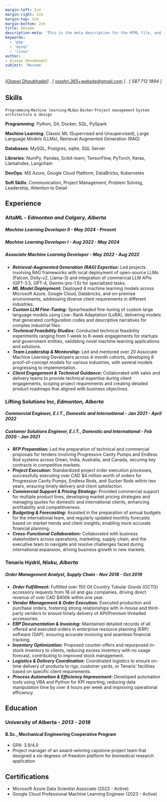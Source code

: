 ```yaml
---
margin-left: 2cm
margin-right: 2cm
margin-top: 1cm
margin-bottom: 2cm
title: Resume
description-meta: 'This is the meta description for the HTML file, and one day the PDF file, for better SEO?'
keywords:
  - 'php'
  - 'mysql'
  - 'linux'
author:
- Ojaswi Dhoubhadel
subject: 'Resume'
---
```

###### [[Ojaswi Dhoubhadel](https://ojdh.github.io/#)] . [ ojashri.365+website@gmail.com ] . [ 587 712 1894 ]

<!-- ## Summary
### This is where you have your statement, that describes who you are and what you're looking for. Hopefully it's not cliche and it stands out in a good way -->

## Skills

```Programming```
```Machine learning```
```MLOps```
```Docker```
```Project management```
```System architecture & design```

**Programming**: Python, Git, Docker, SQL, PySpark

**Machine Learning**: Classic ML (Supervised and Unsupervised), Large Language Models (LLMs), Retrieval Augmented Generation (RAG)

**Databases**: MySQL, Postgres, sqlite, SQL Server

**Libraries**: NumPy, Pandas, Scikit-learn, TensorFlow, PyTorch, Keras, LlamaIndex, Langchain

**DevOps**: MS Azure, Google Cloud Platform, DataBricks, Kubernetes

**Soft Skills**: Communication, Project Management, Problem Solving, Leadership, Attention to Detail

## Experience

### AltaML - *Edmonton and Calgary, Alberta*

##### Machine Learning Developer II - *May 2024 - Present*
##### Machine Learning Developer I - *Aug 2022 - May 2024*
##### Associate Machine Learning Developer - *May 2022 - Aug 2022*


- ***Retrieval-Augmented Generation (RAG) Expertise:*** Led projects involving RAG frameworks with
local deployment of open-source LLMs (Falcon, Dolly-v2, Llama-3) and integration of
commercial LLM APIs (GPT-3.5, GPT-4, Gemini-pro-1.5) for specialized tasks.
- ***ML Model Deployment:*** Deployed 4 machine learning models across Microsoft Azure, Google
Cloud, Databricks, and on-premise environments, addressing diverse client requirements in
different industries.
- ***Custom LLM Fine-Tuning:*** Spearheaded fine-tuning of custom large language models using Low-
Rank Adaptation (LoRA), delivering models that generated configuration codes and descriptive
narratives for complex industrial files.
- ***Technical Feasibility Studies:*** Conducted technical feasibility experiments ranging from 1-week
to 6-week engagements for startups and government entities, validating novel machine learning
applications and solutions.
- ***Team Leadership & Mentorship:*** Led and mentored over 20 Associate Machine Learning Developers across 4-month cohorts, developing 8 proof-of-concept models for various industries, with several models progressing to implementation.
- ***Client Engagement & Technical Guidance:*** Collaborated with sales and delivery teams to provide technical expertise during client engagements, scoping project requirements and creating detailed product roadmaps that aligned with business objectives.

<!-- **Technologies used:** Tell people about the languages, apps, technologies you used to succeed at this job. -->



### Lifting Solutions Inc, *Edmonton, Alberta*

##### Commercial Engineer, E.I.T., Domestic and International - *Jan 2021 - April 2022*
##### Customer Solutions Engineer, E.I.T., Domestic and International - *Feb 2020 - Jan 2021*

- ***RFP Preparation:*** Led the preparation of technical and commercial proposals for tenders involving Progressive Cavity Pumps and Endless Rod systems across Oman, India, Australia, and Canada, securing key contracts in competitive markets.
- ***Project Execution:*** Standardized project order execution processes, successfully executing over CAD $4 million worth of orders for Progressive Cavity Pumps, Endless Rods, and Sucker Rods within two years, ensuring timely delivery and client satisfaction.
- ***Commercial Support & Pricing Strategy:*** Provided commercial support for multiple product lines, developing market pricing strategies and managing quotes for domestic and international clients, enhancing profitability and competitiveness.
- ***Budgeting & Forecasting:*** Assisted in the preparation of annual budgets for the international team, and regularly updated monthly forecasts based on market trends and client insights, enabling more accurate financial planning.
- ***Cross-Functional Collaboration:*** Collaborated with business stakeholders across operations, marketing, supply chain, and the executive team to navigate and resolve challenges faced during international expansion, driving business growth in new markets.

<!-- **Technologies used:** Tell people about the languages, apps, technologies you used to succeed at this job. -->



### Tenaris Hydril, *Nisku, Alberta*

##### Order Management Analyst, Supply Chain - *Nov 2018 - Oct 2019*

- ***Order Fulfillment:*** Fulfilled over 150 Oil Country Tubular Goods (OCTG) accessory requests from 18 oil and gas companies, driving direct revenue of over CAD $400k within one year.
- ***Vendor Management & Order Execution:*** Executed production and purchase orders, fostering strong relationships with in-house and third-party vendors to ensure timely delivery of API/Premium threaded accessories.
- ***ERP Documentation & Invoicing:*** Maintained detailed records of all offered and executed orders in enterprise resource planning (ERP) software (SAP), ensuring accurate invoicing and seamless financial tracking.
- ***Inventory Optimization:*** Proposed counter-offers and repurposed in-stock inventory to clients, reducing excess inventory with no usage forecast, contributing to improved stock management.
- ***Logistics & Delivery Coordination:*** Coordinated logistics to ensure on-time delivery of products to rigs, customer yards, or Tenaris’ facilities based on specific client requirements.
- ***Process Automation & Efficiency Improvement:*** Developed automation tools using VBA and Python for KPI reporting, reducing data manipulation time by over 4 hours per week and improving operational efficiency.

<!-- **Technologies used:** Tell people about the languages, apps, technologies you used to succeed at this job. -->

<!-- ## Awards & Recognition

- Winner TechCrunch Disrupt 2001
- People Magazine's sexiest man alive at 123 My Address, MyCity, TX

## Projects

**[*Personal Blog*](http://luther.io)** (2021-present)

- Authored a series of articles covering a wide variety of topics and tools related to technology like PHP, WordPress, Ruby, Linux, Docker, and Privacy. -->

## Education

### University of Alberta - *2013 - 2018*
#### B.Sc., Mechanical Engineering Cooperative Program 
- GPA: 3.9/4.0
- Project manager of an award-winning capstone project team that designed a six degrees-of-freedom platform for biomedical research application

<!-- ### Northern Alberta Institute of Technology - *2021*
#### Data Science Certificate 
-  Completion of 6 courses providing competency in data mining, data processing in Python, selecting and implementing machine learning algorithms and data visualization -->

## Certifications
- Microsoft Azure Data Scientist Associate (2023 - Active)
- Google Cloud Professional Machine Learning Engineer (2023 - Active)
